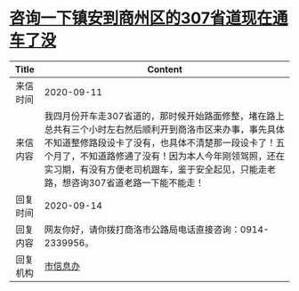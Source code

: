 # <a href="http://www.shangluo.gov.cn/zmhd/ldxxxx.jsp?urltype=leadermail.LeaderMailContentUrl&wbtreeid=1112&leadermailid=6435">咨询一下镇安到商州区的307省道现在通车了没</a>
|Title|Content|
|:---:|---|
|来信时间|2020-09-11|
|来信内容|我四月份开车走307省道的，那时候开始路面修整，堵在路上总共有三个小时左右然后顺利开到商洛市区来办事，事先具体不知道整修路段设卡了没有，也具体不清楚那一段设卡了！五个月了，不知道路修通了没有！因为本人今年刚领驾照，还在实习期，有没有方便老司机跟车，鉴于安全起见，只能走老路，想咨询307省道老路一下能不能走！|
|回复时间|2020-09-14|
|回复内容|网友你好，请你拨打商洛市公路局电话直接咨询：0914-2339956。|
|回复机构|<a href="../../categories/agencies/市信息办.md">市信息办</a>|